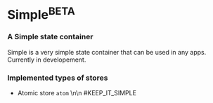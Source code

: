 # Simple<sup>BETA</sup>
### A Simple state container
Simple is a very simple state container that can be used in any apps. Currently in developement.
### Implemented types of stores
- Atomic store `atom`
\n\n
\#KEEP_IT_SIMPLE